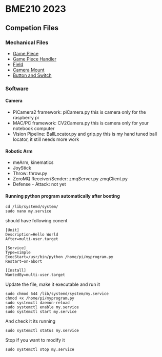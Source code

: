 # BME210 2023
## Competion Files
### Mechanical Files
- [Game Piece](https://cad.onshape.com/documents/893bf208592d3efc1aecf386/w/71abcb1ee77db1a483d59877/e/efb70fcf7bd54432a142c368?renderMode=0&uiState=642b7a062784d231f4efae18)
- [Game Piece Handler](https://cad.onshape.com/documents/21bc9d9502628244e6b1a21a/w/3563904f30ac23b3bb95a2f4/e/da1ce2869d822480df9112d5?renderMode=0&uiState=642b7ab6e60a373733bf017b)
- [Field](https://cad.onshape.com/documents/d0a2a9d3c5d141d21c35f5f2/w/92f3b9cb313965578f4ade22/e/ae98a8d43e3b5fd6aa1226c8?renderMode=0&uiState=642b7a5fd195c637d1b4b34a)
- [Camera Mount](https://cad.onshape.com/documents/228bddf0c8fe227d6238339f/w/07235dd6cc83dffb4aa64e34/e/c662a7628ecc89cd6f884a7e?renderMode=0&uiState=642b7af37612b95cb88c6ea0)
- [Button and Switch](https://cad.onshape.com/documents/37fc9d56c03e0ac7ff1709f9/w/25abc70c3ad00bd1a8184dd3/e/0109f6ac1400af4184595fad)
### Software
#### Camera
- PiCamera2 framework: piCamera.py this is camera only for the raspberry pi
- MAC/PC framework: CV2Camera.py this is camera only for your notebook computer
- Vision Pipeline: BallLocator.py and grip.py this is my hand tuned ball locator, it still needs more work

#### Robotic Arm
- meArm, kinematics
- JoyStick
- Throw: throw.py
- ZeroMQ Receiver/Sender: zmqServer.py zmqClient.py
- Defense - Attack: not yet

#### Running python program automatically after booting

``` 
cd /lib/systemd/system/
sudo nano my.service
```
should have following conent
```
[Unit]
Description=Hello World
After=multi-user.target

[Service]
Type=simple
ExecStart=/usr/bin/python /home/pi/myprogram.py
Restart=on-abort

[Install]
WantedBy=multi-user.target
```
Update the file, make it executable and run it
```
sudo chmod 644 /lib/systemd/system/my.service
chmod +x /home/pi/myprogram.py
sudo systemctl daemon-reload
sudo systemctl enable my.service
sudo systemctl start my.service
```

And check it its running
```
sudo systemctl status my.service
```
Stop if you want to modify it
```
sudo systemctl stop my.service
```
